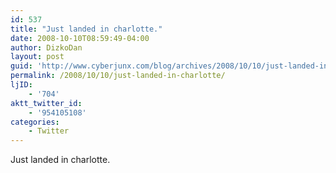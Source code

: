 ```yaml
---
id: 537
title: "Just landed in charlotte."
date: 2008-10-10T08:59:49-04:00
author: DizkoDan
layout: post
guid: 'http://www.cyberjunx.com/blog/archives/2008/10/10/just-landed-in-charlotte/'
permalink: /2008/10/10/just-landed-in-charlotte/
ljID:
    - '704'
aktt_twitter_id:
    - '954105108'
categories:
    - Twitter
---
```


Just landed in charlotte.